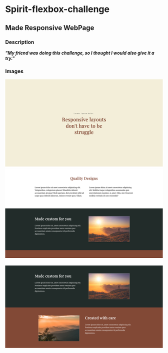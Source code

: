 # Spirit-flexbox-challenge

## **Made Responsive WebPage**

### **Description**

_**"My friend was doing this challenge, so I thought I would also give it a try."**_

### **Images**

![Home Section](./README-Assets/home.png)
![Main Section](./README-Assets/main.png)
![Footer Section](./README-Assets/footer.png)
